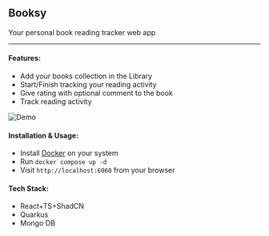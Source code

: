 ## Booksy

Your personal book reading tracker web app

---

#### Features:

- Add your books collection in the Library
- Start/Finish tracking your reading activity
- Give rating with optional comment to the book
- Track reading activity

![Demo](extras/demo.gif)

#### Installation & Usage:

- Install [Docker](https://docs.docker.com/engine/install/) on your system
- Run `docker compose up -d`
- Visit `http://localhost:6060` from your browser

#### Tech Stack:

- React+TS+ShadCN
- Quarkus
- Mongo DB
